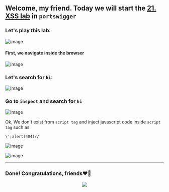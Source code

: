 ## Welcome, my friend. Today we will start the [21. XSS lab](https://portswigger.net/web-security/cross-site-scripting/contexts/lab-javascript-string-angle-brackets-double-quotes-encoded-single-quotes-escaped) in ```portswigger```
### Let's play this lab:

![image](https://github.com/user-attachments/assets/d5752fa9-ea93-46d4-a204-f0de9866771c)

#### First, we navigate inside the browser

![image](https://github.com/user-attachments/assets/f34ff722-68d4-47d7-9106-dde8fe5ee7c2)

### Let's search for ```hi```:

![image](https://github.com/user-attachments/assets/68d95670-9c73-4bb8-8574-28e2eca9e07d)


### Go to ```inspect``` and search for ```hi```

![image](https://github.com/user-attachments/assets/cc26f66d-9d11-4259-90e7-58ee01c32b91)

Ok, We don't exist from ```script tag``` and inject javascript code inside ```script tag``` such as:

```
\';alert(404)//
```

![image](https://github.com/user-attachments/assets/c22ea040-db3a-4a14-adcd-997154ca6ebf)

![image](https://github.com/user-attachments/assets/18654070-3871-4eda-a5c0-18899d1fef17)

-------

### Done! Congratulations, friends❤️‍🔥


<p align="center">
<img src="https://github.com/user-attachments/assets/6d9912d8-a9a1-456e-8aa9-c9c9fbc35d65" >
</p>

